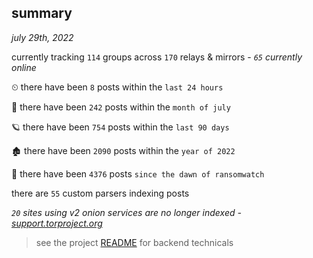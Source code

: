 
## summary
_july 29th, 2022_

currently tracking `114` groups across `170` relays & mirrors - _`65` currently online_

⏲ there have been `8` posts within the `last 24 hours`

🦈 there have been `242` posts within the `month of july`

🪐 there have been `754` posts within the `last 90 days`

🏚 there have been `2090` posts within the `year of 2022`

🦕 there have been `4376` posts `since the dawn of ransomwatch`

there are `55` custom parsers indexing posts

_`20` sites using v2 onion services are no longer indexed - [support.torproject.org](https://support.torproject.org/onionservices/v2-deprecation/)_

> see the project [README](https://github.com/joshhighet/ransomwatch#ransomwatch--) for backend technicals

